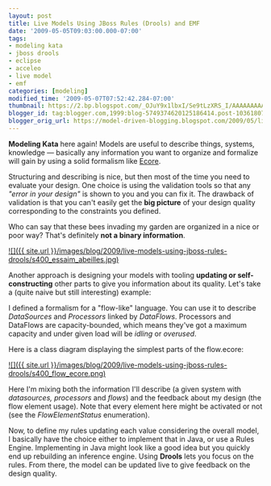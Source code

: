 ```yaml
---
layout: post
title: Live Models Using JBoss Rules (Drools) and EMF
date: '2009-05-05T09:03:00.000-07:00'
tags:
- modeling kata
- jboss drools
- eclipse
- acceleo
- live model
- emf
categories: [modeling]
modified_time: '2009-05-07T07:52:42.284-07:00'
thumbnail: https://2.bp.blogspot.com/_OJuY9x1lbxI/Se9tLzXRS_I/AAAAAAAAALU/ny6uKiFIev4/s72-c/essaim_abeilles.jpg
blogger_id: tag:blogger.com,1999:blog-5749374620125186414.post-1036180728036140709
blogger_orig_url: https://model-driven-blogging.blogspot.com/2009/05/live-models-using-jboss-rules-drools.html
---
```


**Modeling Kata** here again! Models are useful to describe things, systems, knowledge — basically any information you want to organize and formalize will gain by using a solid formalism like [Ecore](https://www.eclipse.dev/modeling/emf/).

Structuring and describing is nice, but then most of the time you need to evaluate your design. One choice is using the validation tools so that any _"error in your design"_ is shown to you and you can fix it. The drawback of validation is that you can't easily get the **big picture** of your design quality corresponding to the constraints you defined.

Who can say that these bees invading my garden are organized in a nice or poor way? That's definitely **not a binary information**.

[![]({{ site.url }}/images/blog/2009/live-models-using-jboss-rules-drools/s400_essaim_abeilles.jpg)](https://2.bp.blogspot.com/_OJuY9x1lbxI/Se9tLzXRS_I/AAAAAAAAALU/ny6uKiFIev4/s1600-h/essaim_abeilles.jpg)

Another approach is designing your models with tooling **updating or self-constructing** other parts to give you information about its quality. Let's take a (quite naive but still interesting) example:

I defined a formalism for a "flow-like" language. You can use it to describe _DataSources_ and _Processors_ linked by _DataFlows_. Processors and DataFlows are capacity-bounded, which means they've got a maximum capacity and under given load will be _idling_ or _overused_.

Here is a class diagram displaying the simplest parts of the flow.ecore:

[![]({{ site.url }}/images/blog/2009/live-models-using-jboss-rules-drools/s400_flow_ecore.png)](https://4.bp.blogspot.com/_u5tMWln_Ie8/SgBrG2UiMCI/AAAAAAAAAIA/O-AZFjFMGSI/s1600-h/flow_ecore.png)

Here I'm mixing both the information I'll describe (a given system with _datasources, processors_ and _flows_) and the feedback about my design (the flow element usage). Note that every element here might be activated or not (see the _FlowElementStatus_ enumeration).

Now, to define my rules updating each value considering the overall model, I basically have the choice either to implement that in Java, or use a Rules Engine. Implementing in Java might look like a good idea but you quickly end up rebuilding an inference engine. Using **Drools** lets you focus on the rules. From there, the model can be updated live to give feedback on the design quality.

